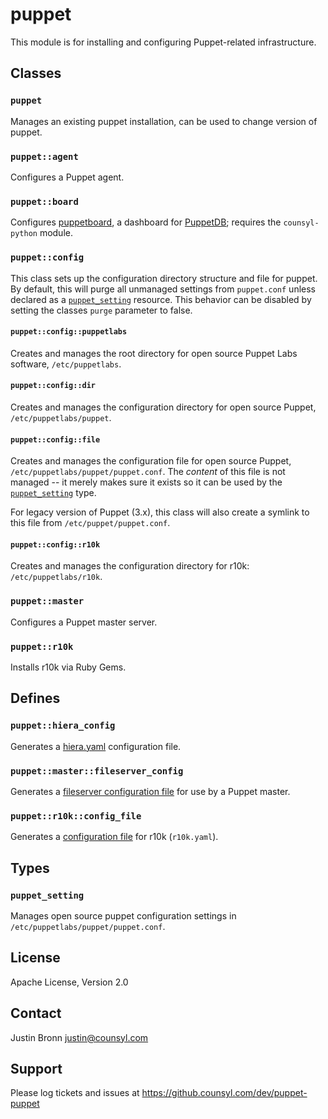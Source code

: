 puppet
======

This module is for installing and configuring Puppet-related infrastructure.

Classes
-------

### `puppet`

Manages an existing puppet installation, can be used to change version of puppet.

### `puppet::agent`

Configures a Puppet agent.

### `puppet::board`

Configures [puppetboard](https://github.com/nedap/puppetboard), a dashboard for
[PuppetDB](https://docs.puppetlabs.com/puppetdb/); requires the `counsyl-python`
module.

### `puppet::config`

This class sets up the configuration directory structure and file for puppet.
By default, this will purge all unmanaged settings from `puppet.conf` unless
declared as a [`puppet_setting`](#puppet_setting) resource.  This behavior
can be disabled by setting the classes `purge` parameter to false.

#### `puppet::config::puppetlabs`

Creates and manages the root directory for open source Puppet Labs software,
`/etc/puppetlabs`.

#### `puppet::config::dir`

Creates and manages the configuration directory for open source Puppet,
`/etc/puppetlabs/puppet`.

#### `puppet::config::file`

Creates and manages the configuration file for open source Puppet,
`/etc/puppetlabs/puppet/puppet.conf`.  The *content* of this file is
not managed -- it merely makes sure it exists so it can be used by
the [`puppet_setting`](#puppet_setting) type.

For legacy version of Puppet (3.x), this class will also create a symlink to
this file from `/etc/puppet/puppet.conf`.

#### `puppet::config::r10k`

Creates and manages the configuration directory for r10k:
`/etc/puppetlabs/r10k`.

### `puppet::master`

Configures a Puppet master server.

### `puppet::r10k`

Installs r10k via Ruby Gems.

Defines
-------

### `puppet::hiera_config`

Generates a [hiera.yaml](http://docs.puppetlabs.com/hiera/1/configuring.html) configuration file.

### `puppet::master::fileserver_config`

Generates a [fileserver configuration file](http://docs.puppetlabs.com/guides/file_serving.html) for use by a Puppet master.

### `puppet::r10k::config_file`

Generates a [configuration file](https://github.com/puppetlabs/r10k/blob/master/doc/dynamic-environments/configuration.mkd) for r10k (`r10k.yaml`).

Types
-----

### `puppet_setting`

Manages open source puppet configuration settings in `/etc/puppetlabs/puppet/puppet.conf`.

License
-------

Apache License, Version 2.0

Contact
-------

Justin Bronn <justin@counsyl.com>

Support
-------

Please log tickets and issues at https://github.counsyl.com/dev/puppet-puppet

